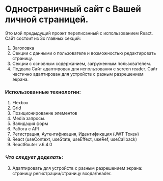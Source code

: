# Одностраничный сайт с Вашей личной страницей.

Это мой предыдущий проэкт переписанный с использованием React.
Сайт состоит из 3х главных секций:

1. Заголовка
2. Секции с данными о пользователе и возможностью редактировать страницу.
3. Секции с основным содержанием, загруженным пользователем.
4. Подвала
   Сайт адаптирован для использования с screen reader.
   Сайт частично адаптирован для устройств с разным разрешением экрана.

### Использованные технологии:

1. Flexbox
2. Grid
3. Позиционирование элементов
4. Media запросы.
5. Валидация форм
6. Работа с API
7. Регистрация, Аутентификация, Идентификация (JWT Токен)
8. React (useContext, useState, useEffect, useRef, useCallback)
9. ReactRouter v.6.4.0

### _Что следует доделать_:

3. Адаптировать для устройств с разным разрешением экрана: страницу регистрации/страницу входа/header.
